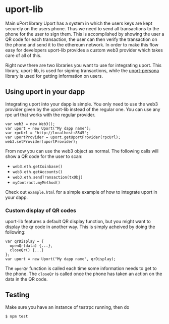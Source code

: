 # uport-lib
Main uPort library
Uport has a system in which the users keys are kept securely on the users phone. Thus we need to send all transactions to the phone for the user to sign them. This is accomplished by showing the user a QR code for each transaction, the user can then verify the transaction on the phone and send it to the ethereum network. In order to make this flow easy for developers uport-lib provides a custom web3 provider which takes care of all of this.

Right now there are two libraries you want to use for integrating uport. This library, uport-lib, is used for signing transactions, while the [uport-persona](https://github.com/ConsenSys/uport-persona) library is used for getting information on users.

## Using uport in your dapp
Integrating uport into your dapp is simple. You only need to use the web3 provider given by the uport-lib instead of the regular one. You can use any rpc url that works with the regular provider.
```
var web3 = new Web3();
var uport = new Uport("My dapp name");
var rpcUrl = "http://localhost:8545";
var uportProvider = uport.getUportProvider(rpcUrl);
web3.setProvider(uportProvider);
```
From now you can use the web3 object as normal. The following calls will show a QR code for the user to scan:
* `web3.eth.getCoinbase()`
* `web3.eth.getAccounts()`
* `web3.eth.sendTransaction(txObj)`
* `myContract.myMethod()`

Check out `example.html` for a simple example of how to integrate uport in your dapp.

### Custom display of QR codes
uport-lib features a default QR display function, but you might want to display the qr code in another way. This is simply acheived by doing the following:
```
var qrDisplay = {
  openQr(data) {...},
  closeQr() {...}
};
var uport = new Uport("My dapp name", qrDisplay);
```
The `openQr` function is called each time some information needs to get to the phone. The `closeQr` is called once the phone has taken an action on the data in the QR code.

## Testing
Make sure you have an instance of testrpc running, then do
```
$ npm test
```
